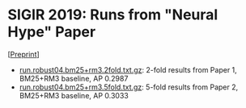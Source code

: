 # SIGIR 2019: Runs from "Neural Hype" Paper

[[Preprint](https://arxiv.org/abs/1904.09171)]

+ [run.robust04.bm25+rm3.2fold.txt.gz](run.robust04.bm25+rm3.2fold.txt.gz): 2-fold results from Paper 1, BM25+RM3 baseline, AP 0.2987
+ [run.robust04.bm25+rm3.5fold.txt.gz](run.robust04.bm25+rm3.5fold.txt.gz): 5-fold results from Paper 2, BM25+RM3 baseline, AP 0.3033
